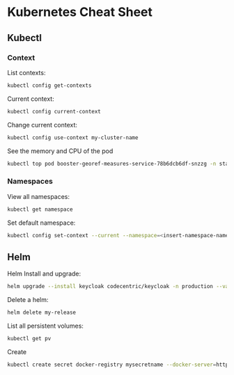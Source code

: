 # Kubernetes Cheat Sheet

## Kubectl

### Context

List contexts:
```bash
kubectl config get-contexts
```

Current context:
```bash
kubectl config current-context
```

Change current context:
```bash
kubectl config use-context my-cluster-name
```

See the memory and CPU of the pod
```bash
kubectl top pod booster-georef-measures-service-78b6dcb6df-snzzg -n staging
```

### Namespaces

View all namespaces:
```bash
kubectl get namespace
```

Set default namespace:
```bash
kubectl config set-context --current --namespace=<insert-namespace-name-here>
```

## Helm

Helm Install and upgrade:
```bash
helm upgrade --install keycloak codecentric/keycloak -n production --values .helm/custom.yaml
```

Delete a helm:
```bash
helm delete my-release
```

List all persistent volumes:
```bash
kubectl get pv
````

Create 
```bash
kubectl create secret docker-registry mysecretname --docker-server=https://ghcr.io --docker-username=mygithubusername --docker-password=mygithubreadtoken --docker-email=mygithubemail
```